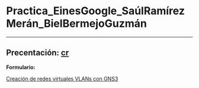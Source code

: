 # Practica_EinesGoogle_SaúlRamírezMerán_BielBermejoGuzmán
---
**Precentación:**
[cr](https://goo.su/HIubBW)
---
**Formulario:**

[Creación de redes virtuales VLANs con GNS3](https://goo.su/K0RoQS)

